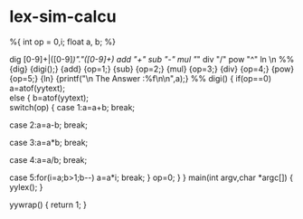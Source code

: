 # lex-sim-calcu
%{
  int op = 0,i;
  float a, b;
%}
  
dig [0-9]+|([0-9]*)"."([0-9]+)
add "+"
sub "-"
mul "*"
div "/"
pow "^"
ln \n
%%
{dig} {digi();} 
{add} {op=1;}
{sub} {op=2;}
{mul} {op=3;}
{div} {op=4;}
{pow} {op=5;}
{ln} {printf("\n The Answer :%f\n\n",a);} 
%%
digi()
{
 if(op==0) 
 a=atof(yytext);  
 else
 {
 b=atof(yytext);  
 switch(op)
 {
   case 1:a=a+b;
    break;
  
   case 2:a=a-b;
   break;
   
   case 3:a=a*b;
   break;
   
   case 4:a=a/b;
   break;
   
   case 5:for(i=a;b>1;b--)
   a=a*i;
   break;
  }
 op=0;
 }
}
main(int argv,char *argc[])
{
 yylex();
}
  
 yywrap()
 {
  return 1;
 }
